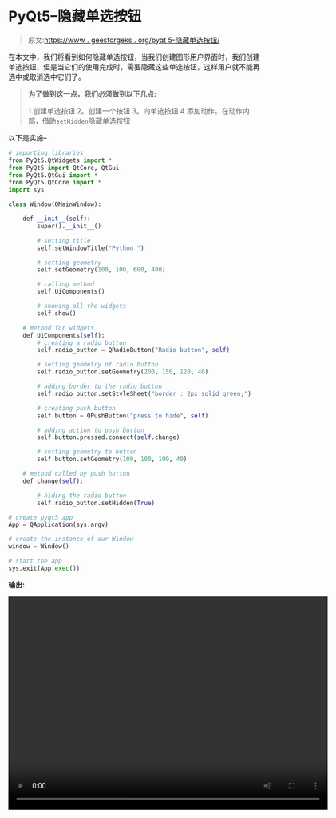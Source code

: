 # PyQt5–隐藏单选按钮

> 原文:[https://www . geesforgeks . org/pyqt 5-隐藏单选按钮/](https://www.geeksforgeeks.org/pyqt5-hiding-the-radio-button/)

在本文中，我们将看到如何隐藏单选按钮，当我们创建图形用户界面时，我们创建单选按钮，但是当它们的使用完成时，需要隐藏这些单选按钮，这样用户就不能再选中或取消选中它们了。

> **为了做到这一点，我们必须做到以下几点:**
> 
> 1.创建单选按钮
> 2。创建一个按钮
> 3。向单选按钮
> 4 添加动作。在动作内部，借助`setHidden`隐藏单选按钮

以下是实施–

```py
# importing libraries
from PyQt5.QtWidgets import * 
from PyQt5 import QtCore, QtGui
from PyQt5.QtGui import * 
from PyQt5.QtCore import * 
import sys

class Window(QMainWindow):

    def __init__(self):
        super().__init__()

        # setting title
        self.setWindowTitle("Python ")

        # setting geometry
        self.setGeometry(100, 100, 600, 400)

        # calling method
        self.UiComponents()

        # showing all the widgets
        self.show()

    # method for widgets
    def UiComponents(self):
        # creating a radio button
        self.radio_button = QRadioButton("Radio button", self)

        # setting geometry of radio button
        self.radio_button.setGeometry(200, 150, 120, 40)

        # adding border to the radio button
        self.radio_button.setStyleSheet("border : 2px solid green;")

        # creating push button
        self.button = QPushButton("press to hide", self)

        # adding action to push button
        self.button.pressed.connect(self.change)

        # setting geometry to button
        self.button.setGeometry(100, 100, 100, 40)

    # method called by push button
    def change(self):

        # hiding the radio button
        self.radio_button.setHidden(True)

# create pyqt5 app
App = QApplication(sys.argv)

# create the instance of our Window
window = Window()

# start the app
sys.exit(App.exec())
```

**输出:**

<video class="wp-video-shortcode" id="video-395762-1" width="640" height="428" preload="metadata" controls=""><source type="video/mp4" src="https://media.geeksforgeeks.org/wp-content/uploads/20200409231216/Python-09-04-2020-23_06_41.mp4?_=1">[https://media.geeksforgeeks.org/wp-content/uploads/20200409231216/Python-09-04-2020-23_06_41.mp4](https://media.geeksforgeeks.org/wp-content/uploads/20200409231216/Python-09-04-2020-23_06_41.mp4)</video>